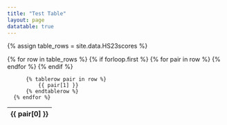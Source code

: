 ```yaml
---
title: "Test Table"
layout: page
datatable: true
---
```


 {% assign table_rows = site.data.HS23scores %}

  <table class="display">
      {% for row in table_rows %}
          {% if forloop.first %}
              <thead>
              <tr>
                  {% for pair in row %}
                      <th>
                          {{ pair[0] }}
                      </th>
                  {% endfor %}
              </tr>
              </thead>
          {% endif %}

          {% tablerow pair in row %}
              {{ pair[1] }}
          {% endtablerow %}
      {% endfor %}
  </table>